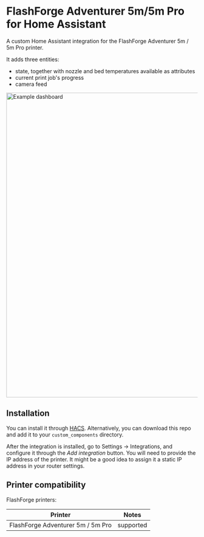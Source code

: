 # FlashForge Adventurer 5m/5m Pro for Home Assistant

A custom Home Assistant integration for the FlashForge Adventurer 5m / 5m Pro printer.

It adds three entities:

- state, together with nozzle and bed temperatures available as attributes
- current print job's progress
- camera feed

<img src="https://raw.githubusercontent.com/modrzew/hass-flashforge-adventurer-3/master/example.png" alt="Example dashboard" width="800"/>

## Installation

You can install it through [HACS](https://hacs.xyz/). Alternatively, you can
download this repo and add it to your `custom_components` directory.

After the integration is installed, go to Settings -> Integrations, and
configure it through the _Add integration_ button. You will need to provide the
IP address of the printer. It might be a good idea to assign it a static IP
address in your router settings.

## Printer compatibility

FlashForge printers:

| Printer | Notes |
| - | - |
| FlashForge Adventurer 5m / 5m Pro | supported |